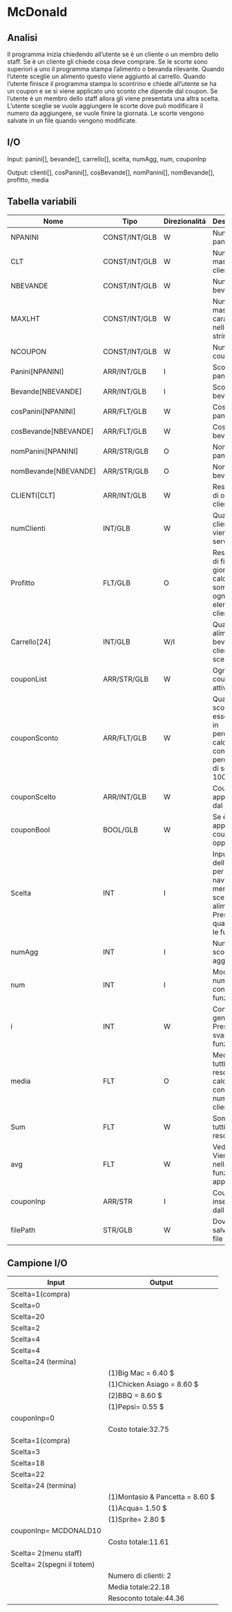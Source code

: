 # McDonald

## Analisi

Il programma inizia chiedendo all’utente se è un cliente o un membro
dello staff. Se è un cliente gli chiede cosa deve comprare. Se le scorte
sono superiori a uno il programma stampa l’alimento o bevanda rilevante.
Quando l’utente sceglie un alimento questo viene aggiunto al carrello.
Quando l’utente finisce il programma stampa lo scontrino e chiede
all’utente se ha un coupon e se si viene applicato uno sconto che
dipende dal coupon. Se l’utente è un membro dello staff allora gli viene
presentata una altra scelta. L’utente sceglie se vuole aggiungere le
scorte dove puó modificare il numero da aggiungere, se vuole finire la
giornata. Le scorte vengono salvate in un file quando 
vengono modificate.

## I/O

Input: panini\[\], bevande\[\], carrello\[\], scelta, numAgg, num,
couponInp

Output: clienti\[\], cosPanini\[\], cosBevande\[\], nomPanini\[\],
nomBevande\[\], profitto, media

## Tabella variabili

| Nome                   | Tipo          | Direzionalitá | Descrizione                                                                                              |
|------------------------|---------------|---------------|----------------------------------------------------------------------------------------------------------|
| NPANINI                | CONST/INT/GLB | W             | Numero di panini                                                                                         |
| CLT                    | CONST/INT/GLB | W             | Numero massimo di clienti                                                                                |
| NBEVANDE               | CONST/INT/GLB | W             | Numero di bevande                                                                                        |
| MAXLHT                 | CONST/INT/GLB | W             | Numero massimo di caratteri nelle stringhe                                                               |
| NCOUPON                | CONST/INT/GLB | W             | Numero di coupon                                                                                         |
| Panini\[NPANINI\]      | ARR/INT/GLB   | I             | Scorte dei panini                                                                                        |
| Bevande\[NBEVANDE\]    | ARR/INT/GLB   | I             | Scorte delle bevande                                                                                     |
| cosPanini\[NPANINI\]   | ARR/FLT/GLB   | W             | Costo dei panini                                                                                         |
| cosBevande\[NBEVANDE\] | ARR/FLT/GLB   | W             | Costo delle bevande                                                                                      |
| nomPanini\[NPANINI\]   | ARR/STR/GLB   | O             | Nome dei panini                                                                                          |
| nomBevande\[NBEVANDE\] | ARR/STR/GLB   | O             | Nome delle bevande                                                                                       |
| CLIENTI\[CLT\]         | ARR/INT/GLB   | W             | Resoconto di ogni cliente                                                                                |
| numClienti             | INT/GLB       | W             | Quale cliente viene servito                                                                              |
| Profitto               | FLT/GLB       | O             | Resoconto di fine giornata calcolato sommando ogni elemento di clienti                                   |
| Carrello\[24\]         | INT/GLB       | W/I           | Quale alimenti o bevande il cliente ha scelto                                                            |
| couponList             | ARR/STR/GLB   | W             | Ogni coupon attivabile                                                                                   |
| couponSconto           | ARR/FLT/GLB   | W             | Quanto sconto deve essere tolto in percentuale calcolato con ( percentuale di sconto / 100 )             |
| couponScelto           | ARR/INT/GLB   | W             | Coupon applicato dal cliente                                                                             |
| couponBool             | BOOL/GLB      | W             | Se è stato applicato un coupon oppure no                                                                 |
| Scelta                 | INT           | I             | Input dell’utente per navigare nei menu o per scegliere un alimento. Presente in quasi tutte le funzioni |
| numAgg                 | INT           | I             | Numero di scorte da aggiungere                                                                           |
| num                    | INT           | I             | Modifica numAgg con la sua funzione                                                                      |
| i                      | INT           | W             | Contatore generico. Presente in svariate funzioni                                                        |
| media                  | FLT           | O             | Media di tutti i resoconti calcolato con ( sum / numero di clienti )                                     |
| Sum                    | FLT           | W             | Somma di tutti i resoconti                                                                               |
| avg                    | FLT           | W             | Vedi media. Viene usata nella funzione apposita                                                          |
| couponInp              | ARR/STR       | I             | Coupon inserito dall’utente                                                                              |
| filePath               | STR/GLB       | W             | Dove viene salvato il file                                                                               |

## Campione I/O

| Input                      | Output                          |
|----------------------------|---------------------------------|
| Scelta=1(compra)           |                                 |
| Scelta=0                   |                                 |
| Scelta=20                  |                                 |
| Scelta=2                   |                                 |
| Scelta=4                   |                                 |
| Scelta=4                   |                                 |
| Scelta=24 (termina)        |                                 |
|                            | (1)Big Mac = 6.40 $             |
|                            | (1)Chicken Asiago = 8.60 $      |
|                            | (2)BBQ = 8.60 $                 |
|                            | (1)Pepsi= 0.55 $                |
| couponInp=0                |                                 |
|                            | Costo totale:32.75              |
| Scelta=1(compra)           |                                 |
| Scelta=3                   |                                 |
| Scelta=18                  |                                 |
| Scelta=22                  |                                 |
| Scelta=24 (termina)        |                                 |
|                            | (1)Montasio & Pancetta = 8.60 $ |
|                            | (1)Acqua= 1.50 $                |
|                            | (1)Sprite= 2.80 $               |
| couponInp= MCDONALD10      |                                 |
|                            | Costo totale:11.61              |
| Scelta= 2(menu staff)      |                                 |
| Scelta= 2(spegni il totem) |                                 |
|                            | Numero di clienti: 2            |
|                            | Media totale:22.18              |
|                            | Resoconto totale:44.36          |
